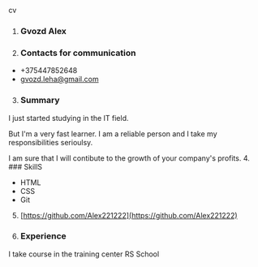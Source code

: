 cv
1. ### Gvozd Alex
2. ### Contacts for communication
- +375447852648
- gvozd.leha@gmail.com
 3. ### Summary
 I just started studying in the IT field.

 But I'm a very fast learner. I am a reliable person and I take my responsibilities serioulsy.

 I am sure that I will contibute to the growth of your company's profits.
4. ### SkillS
- HTML
- CSS
- Git
5. [https://github.com/Alex221222](https://github.com/Alex221222)
6. ### Experience
I take course in the training center RS School
